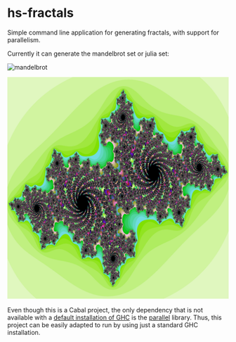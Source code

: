 # hs-fractals

Simple command line application for generating fractals, with support for parallelism.

Currently it can generate the mandelbrot set or julia set:

![mandelbrot](examples/Mandelbrot.jpg)

![julia](examples/Julia.jpg)

Even though this is a Cabal project, the only dependency that is not available with a [default installation of GHC](https://downloads.haskell.org/ghc/8.10.2/docs/html/users_guide/8.10.2-notes.html#included-libraries) is the [parallel] library.
Thus, this project can be easily adapted to run by using just a standard GHC installation.

[parallel]: https://hackage.haskell.org/package/parallel